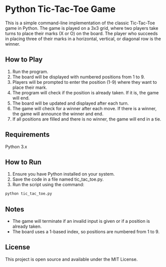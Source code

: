 # Python Tic-Tac-Toe Game
This is a simple command-line implementation of the classic Tic-Tac-Toe game in Python. The game is played on a 3x3 grid, where two players take turns to place their marks (X or O) on the board. The player who succeeds in placing three of their marks in a horizontal, vertical, or diagonal row is the winner.

## How to Play
1. Run the program.
2. The board will be displayed with numbered positions from 1 to 9.
3. Players will be prompted to enter the position (1-9) where they want to place their mark.
4. The program will check if the position is already taken. If it is, the game will end.
5. The board will be updated and displayed after each turn.
6. The game will check for a winner after each move. If there is a winner, the game will announce the winner and end.
7. If all positions are filled and there is no winner, the game will end in a tie.

## Requirements
Python 3.x

## How to Run
1. Ensure you have Python installed on your system.
2. Save the code in a file named tic_tac_toe.py.
3. Run the script using the command:
```bash
python tic_tac_toe.py
```

## Notes
- The game will terminate if an invalid input is given or if a position is already taken.
- The board uses a 1-based index, so positions are numbered from 1 to 9.

## License
This project is open source and available under the MIT License.